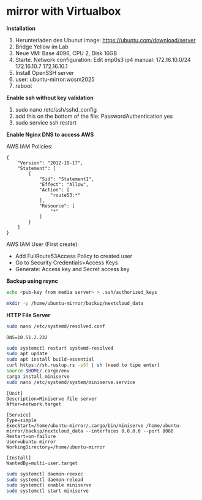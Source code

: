 # mirror with Virtualbox

**Installation**

1. Herunterladen des Ubunut image: https://ubuntu.com/download/server
2. Bridge Yellow im Lab
3. Neue VM: Base 4096, CPU 2, Disk 16GB
4. Starte. Network configuration: Edit enp0s3 ip4 manual: 172.16.10.0/24 172.16.10.7 172.16.10.1
5. Install OpenSSH server
6. user: ubuntu-mirror:wosm2025
7. reboot

**Enable ssh without key validation**

1. sudo nano /etc/ssh/sshd_config
2. add this on the bottom of the file: PasswordAuthentication yes
3. sudo service ssh restart

**Enable Nginx DNS to access AWS**

AWS IAM Policies:

```
{
	"Version": "2012-10-17",
	"Statement": [
		{
			"Sid": "Statement1",
			"Effect": "Allow",
			"Action": [
				"route53:*"
			],
			"Resource": [
				"*"
			]
		}
	]
}
```

AWS IAM User (First create):

- Add FullRoute53Access Policy to created user 
- Go to Security Credentials>Access Keys
- Generate: Access key and Secret access key

**Backup using rsync**

```bash
echo <pub-key from media server> > .ssh/authorized_keys
```

```bash
mkdir -p /home/ubuntu-mirror/backup/nextcloud_data
```

**HTTP File Server**

```bash
sudo nano /etc/systemd/resolved.conf
```

```
DNS=10.51.2.232
```

```bash
sudo systemctl restart systemd-resolved
sudo apt update
sudo apt install build-essential
curl https://sh.rustup.rs -sSf | sh (need to tipe enter)
source $HOME/.cargo/env
cargo install miniserve
sudo nano /etc/systemd/system/miniserve.service
```

```
[Unit]
Description=Miniserve file server
After=network.target

[Service]
Type=simple
ExecStart=/home/ubuntu-mirror/.cargo/bin/miniserve /home/ubuntu-mirror/backup/nextcloud_data --interfaces 0.0.0.0 --port 8080
Restart=on-failure
User=ubuntu-mirror
WorkingDirectory=/home/ubuntu-mirror

[Install]
WantedBy=multi-user.target
```

```bash
sudo systemctl daemon-reexec
sudo systemctl daemon-reload
sudo systemctl enable miniserve
sudo systemctl start miniserve
```